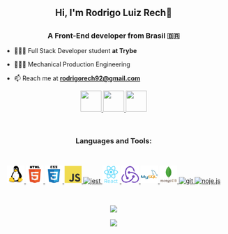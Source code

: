 <h2 align="center">Hi, I'm Rodrigo Luiz Rech👋<h2>
<h3 align="center">A Front-End developer from Brasil 🇧🇷</h3>
  
- 👩🏻‍🎓 Full Stack Developer student **at Trybe**

- 👩🏻‍🔧 Mechanical Production Engineering

- 📫 Reach me at **rodrigorech92@gmail.com**
<p align="center">
<a href="https://www.instagram.com/rl_rech/" target="_blank">
  <img src="https://cdn.icon-icons.com/icons2/1211/PNG/512/1491579602-yumminkysocialmedia36_83067.png" width="48px" height="48px">
</a> 
<a href="https://www.facebook.com/rodrigoluiz.rech/" target="_blank">
  <img src="https://i.ibb.co/zmYNW4p/facebook.png" width="48px" height="48px">
</a> 
<a href="https://www.linkedin.com/in/rodrigo-luiz-rech/" target="_blank">
  <img src="https://i.ibb.co/Kx2GSrT/linkedin.png" width="48px" height="48px">
</a>
</p>
<br>
<h3 align="center">Languages and Tools:</h3>
<br>

<p align="center"> <a href="https://www.linux.org/" target="_blank"> <img src="https://raw.githubusercontent.com/devicons/devicon/master/icons/linux/linux-original.svg" alt="linux" width="40" height="40"/> </a> <a href="https://www.w3.org/html/" target="_blank"> <img src="https://raw.githubusercontent.com/devicons/devicon/master/icons/html5/html5-original-wordmark.svg" alt="html5" width="40" height="40"/> </a> <a href="https://www.w3schools.com/css/" target="_blank"> <img src="https://raw.githubusercontent.com/devicons/devicon/master/icons/css3/css3-original-wordmark.svg" alt="css3" width="40" height="40"/> </a> <a href="https://developer.mozilla.org/en-US/docs/Web/JavaScript" target="_blank"> <img src="https://raw.githubusercontent.com/devicons/devicon/master/icons/javascript/javascript-original.svg" alt="javascript" width="40" height="40"/> </a> <a href="https://jestjs.io" target="_blank"> <img src="https://www.vectorlogo.zone/logos/jestjsio/jestjsio-icon.svg" alt="jest" width="40" height="40"/> </a> <a href="https://reactjs.org/" target="_blank"> <img src="https://raw.githubusercontent.com/devicons/devicon/master/icons/react/react-original-wordmark.svg" alt="react" width="40" height="40"/> </a> <a href="https://redux.js.org" target="_blank"> <img src="https://raw.githubusercontent.com/devicons/devicon/master/icons/redux/redux-original.svg" alt="redux" width="40" height="40"/> </a> <a href="https://www.mysql.com/" target="_blank"> <img src="https://raw.githubusercontent.com/devicons/devicon/master/icons/mysql/mysql-original-wordmark.svg" alt="mysql" width="40" height="40"/> </a> <a href="https://www.mongodb.com/" target="_blank"> <img src="https://raw.githubusercontent.com/devicons/devicon/master/icons/mongodb/mongodb-original-wordmark.svg" alt="mongodb" width="40" height="40"/> </a> <a href="https://git-scm.com/" target="_blank"> <img src="https://www.vectorlogo.zone/logos/git-scm/git-scm-icon.svg" alt="git" width="40" height="40"/> </a>  <a href="https://nodejs.org/en/" target="_blank"> <img src="https://nodejs.org/static/images/logo.svg" alt="noje.js" width="40" height="40"/> </a>  </p>
<br>

  <p align="center"><img align="center" src="https://github-readme-stats.vercel.app/api?username=Rodrigolrech&show_icons=true&theme=radical" /></p>
  <p align="center"><img align="center" src="https://github-readme-stats.vercel.app/api/top-langs/?username=Rodrigolrech" /></p>

<!--
**Rodrigolrech/Rodrigolrech** is a ✨ _special_ ✨ repository because its `README.md` (this file) appears on your GitHub profile.

Here are some ideas to get you started:

- 🔭 I’m currently working on ...
- 🌱 I’m currently learning ...
- 👯 I’m looking to collaborate on ...
- 🤔 I’m looking for help with ...
- 💬 Ask me about ...
- 📫 How to reach me: ...
- 😄 Pronouns: ...
- ⚡ Fun fact: ...
-->

